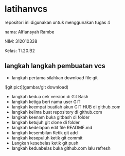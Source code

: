 # latihanvcs
repositori ini digunakan untuk menggunakan tugas 4

nama: Alfiansyah Rambe 

NIM: 312010338

Kelas: TI.20.B2

## langkah langkah pembuatan vcs
* langkah pertama silahkan download file git

![git pict](gambar/git download)

* langkah kedua cek version di Git Bash
* langkah ketiga beri nama user GIT
* langkah keempat buatlah akun GIT HUB di github.com
* langkah kelima buat repository di github.com
* langkah keenam buka gitbash di folder 
* langkah ketujuh git clone di folder
* langkah kedelapan edit file README.md
* langkah kesembilan Ketik git add 
* langkah kesepuluh ketik git commit
* Langkah kesebelas ketik git push
* langkah keduabelas buka github.com lalu refresh